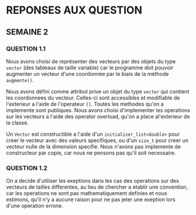# REPONSES AUX QUESTION

## SEMAINE 2

### QUESTION 1.1

Nous avons choisi de représenter des vecteurs par des objets du type 
`vector` (des tableaux de taille variable) car le programme doit pouvoir
augmenter un vecteur d'une coordonnée par le biais de la méthode `augmente()`.

Nous avons défini comme attribut prive un objet du type `vector` qui contient
les coordonnees du vecteur. Celles-ci sont accessibles et modifiable de 
l'exterieur a l'aide de l'operateur `[]`. Toutes les methodes qu'on a implemente
sont publiques. Nous avons choisi d'implementer les operations sur les vecteurs
a l'aide des operator overload, qu'on a place al'exterieur de la classe.

Un `Vector` est constructible a l'aide d'un `initializer_list<double>`
pour creer le vecteur avec des valeurs specifiques, ou d'un
`size_t` pour creer un vecteur nulle de la dimension specifie.
Nous n'avons pas implemente de constructeur par copie, car nous ne
pensons pas qu'il soit necessaire.

### QUESTION 1.2

On a decide d'utiliser les exeptions dans les cas des operations sur des vecteurs de tailles differentes, au lieu de chercher a etablir une convention, car les operations ne sont pas mathematiquement definies et nous estimons, qu'il n'y a aucune raison pour ne pas jeter une exeption lors d'une operation errone.










